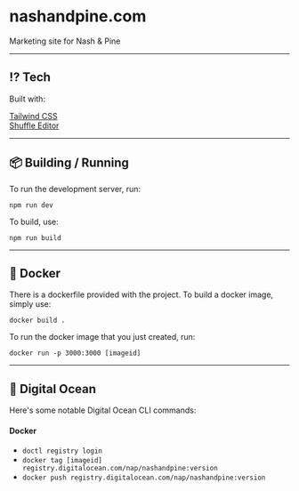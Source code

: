 
# nashandpine.com

Marketing site for Nash & Pine

---

## ⁉️ Tech

Built with:

[Tailwind CSS](https://tailwindcss.com) <br />
[Shuffle Editor](https://shuffle.dev) <br />

---

## 📦 Building / Running

To run the development server, run:

`npm run dev`

To build, use: 

`npm run build` 

---

## 🐳 Docker

There is a dockerfile provided with the project. To build a docker image, simply use: 

`docker build .`

To run the docker image that you just created, run:

`docker run -p 3000:3000 [imageid]`

---

## 🌊 Digital Ocean

Here's some notable Digital Ocean CLI commands: 

#### Docker
 - `doctl registry login`
 - `docker tag [imageid] registry.digitalocean.com/nap/nashandpine:version`
 - `docker push registry.digitalocean.com/nap/nashandpine:version`

